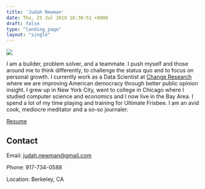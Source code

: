```yaml
---
title: 'Judah Newman'
date: Thu, 25 Jul 2019 18:30:51 +0000
draft: false
type: "landing_page"
layout: "single"
---
```




![](/img/me.jpg?style=centerme)

I am a builder, problem solver, and a teammate. I push myself and those around me to think differently, to challenge the status quo and to focus on personal growth. I currently work as a Data Scientist at [Change Research](https://www.changeresearch.com/) where we are improving American democracy through better public opinion insight. I grew up in New York City, went to college in Chicago where I studied computer science and economics and I now live in the Bay Area. I spend a lot of my time playing and training for Ultimate Frisbee. I am an avid cook, mediocre meditator and a so-so journaler.


[Resume](https://drive.google.com/file/d/1E1qwVSpYqU6VgVurIddftzmgysQGonMf/view?usp=sharing)

Contact
-------

Email: judah.newman@gmail.com

Phone: 917-734-0588

Location: Berkeley, CA

